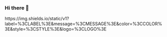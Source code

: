 ### Hi there 👋

<!--
**LaylaMourad/LaylaMourad** is a ✨ _special_ ✨ repository because its `README.md` (this file) appears on your GitHub profile.

Here are some ideas to get you started:

- 🔭 I’m currently working on ...
- 🌱 I’m currently learning ...
- 👯 I’m looking to collaborate on ...
- 🤔 I’m looking for help with ...
- 💬 Ask me about ...
- 📫 How to reach me: ...
- 😄 Pronouns: ...
- ⚡ Fun fact: ...
-->https://img.shields.io/static/v1?label=%3CLABEL%3E&message=%3CMESSAGE%3E&color=%3CCOLOR%3E&style=%3CSTYLE%3E&logo=%3CLOGO%3E

